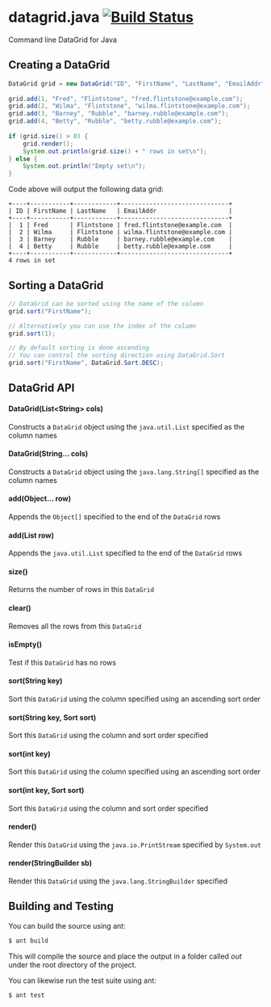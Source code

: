 datagrid.java [![Build Status](https://travis-ci.org/mzabriskie/datagrid.java.png?branch=master)](https://travis-ci.org/mzabriskie/datagrid.java)
=============

Command line DataGrid for Java

## Creating a DataGrid

```java
DataGrid grid = new DataGrid("ID", "FirstName", "LastName", "EmailAddr");
		
grid.add(1, "Fred", "Flintstone", "fred.flintstone@example.com");
grid.add(2, "Wilma", "Flintstone", "wilma.flintstone@example.com");
grid.add(3, "Barney", "Rubble", "barney.rubble@example.com");
grid.add(4, "Betty", "Rubble", "betty.rubble@example.com");
		
if (grid.size() > 0) {
	grid.render();
	System.out.println(grid.size() + " rows in set\n");
} else {
	System.out.println("Empty set\n");
}
```

Code above will output the following data grid:

	+----+-----------+------------+------------------------------+
	| ID | FirstName | LastName   | EmailAddr                    |
	+----+-----------+------------+------------------------------+
	|  1 | Fred      | Flintstone | fred.flintstone@example.com  |
	|  2 | Wilma     | Flintstone | wilma.flintstone@example.com |
	|  3 | Barney    | Rubble     | barney.rubble@example.com    |
	|  4 | Betty     | Rubble     | betty.rubble@example.com     |
	+----+-----------+------------+------------------------------+
	4 rows in set
	
## Sorting a DataGrid

```java
// DataGrid can be sorted using the name of the column
grid.sort("FirstName");

// Alternatively you can use the index of the column
grid.sort(1);

// By default sorting is done ascending
// You can control the sorting direction using DataGrid.Sort
grid.sort("FirstName", DataGrid.Sort.DESC);
```

## DataGrid API

#### DataGrid(List&lt;String&gt; cols)
Constructs a <code>DataGrid</code> object using the <code>java.util.List</code> specified as the column names

#### DataGrid(String… cols)
Constructs a <code>DataGrid</code> object using the <code>java.lang.String[]</code> specified as the column names

#### add(Object… row)
Appends the <code>Object[]</code> specified to the end of the <code>DataGrid</code> rows

#### add(List row)
Appends the <code>java.util.List</code> specified to the end of the <code>DataGrid</code> rows

#### size()
Returns the number of rows in this <code>DataGrid</code>

#### clear()
Removes all the rows from this <code>DataGrid</code>

#### isEmpty()
Test if this <code>DataGrid</code> has no rows

#### sort(String key)
Sort this <code>DataGrid</code> using the column specified using an ascending sort order

#### sort(String key, Sort sort)
Sort this <code>DataGrid</code> using the column and sort order specified

#### sort(int key)
Sort this <code>DataGrid</code> using the column specified using an ascending sort order

#### sort(int key, Sort sort)
Sort this <code>DataGrid</code> using the column and sort order specified

#### render()
Render this <code>DataGrid</code> using the <code>java.io.PrintStream</code> specified by <code>System.out</code>

#### render(StringBuilder sb)
Render this <code>DataGrid</code> using the <code>java.lang.StringBuilder</code> specified

## Building and Testing

You can build the source using ant:

```bash
$ ant build
```
	
This will compile the source and place the output in a folder called <em>out</em> under the root directory of the project.

You can likewise run the test suite using ant:

```bash
$ ant test
```